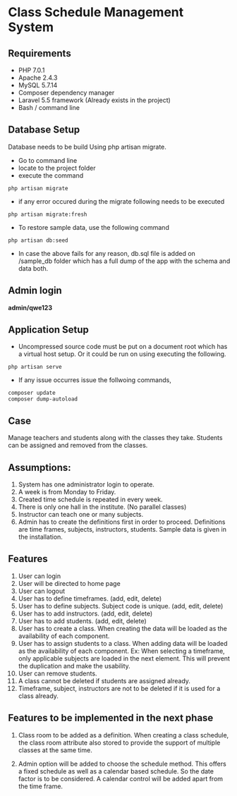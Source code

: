 # Class Schedule Management System

## Requirements
- PHP 7.0.1
- Apache 2.4.3
- MySQL 5.7.14
- Composer dependency manager
- Laravel 5.5 framework (Already exists in the project)
- Bash / command line

## Database Setup
Database needs to be build Using php artisan migrate.
- Go to command line
- locate to the project folder
- execute the command 
```
php artisan migrate
```
- if any error occured during the migrate following needs to be executed 
```
php artisan migrate:fresh
```

- To restore sample data, use the following command
 ```
php artisan db:seed
```

- In case the above fails for any reason, db.sql file is added on /sample_db folder which has
  a full dump of the app with the schema and data both.

## Admin login
  **admin/qwe123**

## Application Setup

- Uncompressed source code must be put on a document root which has a virtual host setup.
   Or it could be run on using executing the following.
```
php artisan serve
``` 

- If any issue occurres issue the follwoing commands,
 ```
composer update
composer dump-autoload
```

## Case
Manage teachers and students along with the classes they take. Students can be assigned and removed from the classes.

## Assumptions:  
1.	System has one administrator login to operate.
2.	A week is from Monday to Friday.
3.	Created time schedule is repeated in every week.
4.	There is only one hall in the institute. (No parallel classes)
5.	Instructor can teach one or many subjects.
6.	Admin has to create the definitions first in order to proceed. Definitions are time frames, subjects, instructors, students. Sample data is given in the installation.

## Features
1.	User can login
2.	User will be directed to home page
3.	User can logout
4.	User has to define timeframes. (add, edit, delete)
5.	User has to define subjects. Subject code is unique. (add, edit, delete)
6.	User has to add instructors.  (add, edit, delete)
7.	User has to add students. (add, edit, delete) 
8.	User has to create a class. When creating the data will be loaded as the availability of each component. 
9.	User has to assign students to a class. When adding data will be loaded as the availability of each component. Ex: When selecting a timeframe, only applicable subjects are loaded in the next element. This will prevent the duplication and make the usability.
10.	User can remove students.
11.	A class cannot be deleted if students are assigned already.
12.	Timeframe, subject, instructors are not to be deleted if it is used for a class already.

## Features to be implemented in the next phase
1.	Class room to be added as a definition. When creating a class schedule, the class room attribute also stored to provide the support of multiple classes at the same time.

2.	Admin option will be added to choose the schedule method. This offers a fixed schedule as well as a calendar based schedule. So the date factor is to be considered. A calendar control will be added apart from the time frame.

